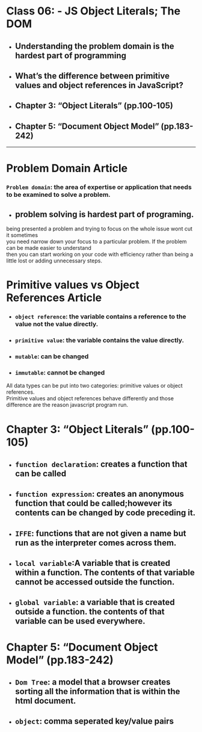 # Class 06: - JS Object Literals; The DOM

- ## Understanding the problem domain is the hardest part of programming
- ## What’s the difference between primitive values and object references in JavaScript?
- ## Chapter 3: “Object Literals” (pp.100-105)
- ## Chapter 5: “Document Object Model” (pp.183-242)
<hr>

# Problem Domain Article
### `Problem domain`:  the area of expertise or application that needs to be examined to solve a problem.

- ## problem solving is hardest part of programing.
being presented a problem and trying to focus on the whole issue wont cut it sometimes<br>you need narrow down your focus to a particular problem. If the problem can be made easier to understand <br>then you can start working on your code with efficiency rather than being a little lost or adding unnecessary steps.



# Primitive values vs Object References Article
  - ### `object reference`: the variable contains a reference to the value not the value directly.
  - ### `primitive value`: the variable contains the value directly.
  - ### `mutable`: can be changed
  - ### `immutable`: cannot be changed
  All data types can be put into two categories: primitive values or object references.<br> Primitive values and object references behave differently and those difference are the reason javascript program run.<br>

# Chapter 3: “Object Literals” (pp.100-105)
- ## `function declaration`: creates a function that can be called 
- ## `function expression`: creates an anonymous function that could be called;however its contents can be changed by code preceding it.
- ## `IFFE`: functions that are not given a name but run as the interpreter comes across them. 
- ## `local variable`:A variable that is created within a function. The contents of that variable cannot be accessed outside the function.
- ## `global variable`: a variable that is created outside a function. the contents of that variable can be used everywhere.

# Chapter 5: “Document Object Model” (pp.183-242)
- ## `Dom Tree`: a model that a browser creates sorting all the information that is within the html document.

- ## `object`: comma seperated key/value pairs 




  
